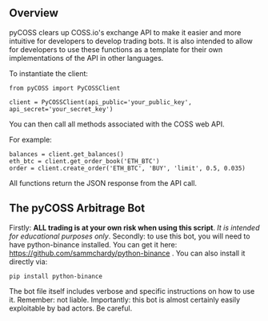 ## Overview

pyCOSS clears up COSS.io's exchange API to make it easier and more intuitive for developers to develop trading bots. It is also intended to allow for developers to use these functions as a template for their own implementations of the API in other languages.

To instantiate the client:
```
from pyCOSS import PyCOSSClient

client = PyCOSSClient(api_public='your_public_key', api_secret='your_secret_key')
```

You can then call all methods associated with the COSS web API.

For example:

```
balances = client.get_balances()
eth_btc = client.get_order_book('ETH_BTC')
order = client.create_order('ETH_BTC', 'BUY', 'limit', 0.5, 0.035)
```

All functions return the JSON response from the API call.


## The pyCOSS Arbitrage Bot

Firstly: __ALL trading is at your own risk when using this script__. _It is intended for educational purposes only_.
Secondly: to use this bot, you will need to have python-binance installed. You can get it here: https://github.com/sammchardy/python-binance . You can also install it directly via:
```
pip install python-binance
```

The bot file itself includes verbose and specific instructions on how to use it. Remember: not liable. Importantly: this bot is almost certainly easily exploitable by bad actors. Be careful.
